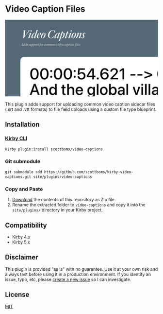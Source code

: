 # Video Caption Files

![Plugin Preview](src/assets/video-captions-plugin.jpg)

This plugin adds support for uploading common video caption sidecar files (.srt and .vtt formats) to file field uploads using a custom file type blueprint.

## Installation

### [Kirby CLI](https://github.com/getkirby/cli)
    
    kirby plugin:install scottboms/video-captions

### Git submodule

    git submodule add https://github.com/scottboms/kirby-video-captions.git site/plugins/video-captions

### Copy and Paste

1. [Download](https://github.com/scottboms/kirby-video-captions/archive/master.zip) the contents of this repository as Zip file.
2. Rename the extracted folder to `video-captions` and copy it into the `site/plugins/` directory in your Kirby project.

## Compatibility

* Kirby 4.x
* Kirby 5.x

## Disclaimer

This plugin is provided "as is" with no guarantee. Use it at your own risk and always test before using it in a production environment. If you identify an issue, typo, etc, please [create a new issue](/issues/new) so I can investigate.

## License

[MIT](https://opensource.org/licenses/MIT)
